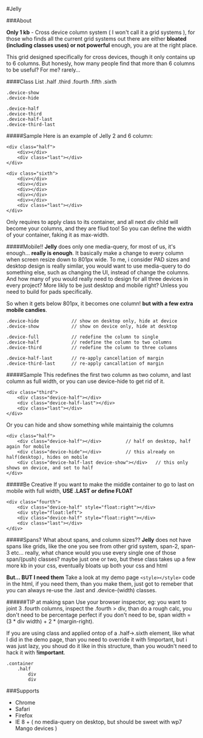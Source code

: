#Jelly

###About

**Only 1 kb** - Cross device column system ( I won't call it a grid systems ), for those who finds all the current grid systems out there are either **bloated (including classes uses) or not powerful** enough, you are at the right place.


This grid designed specifically for cross devices, though it only contains up to 6 columns.
But honesly, how many people find that more than 6 columns to be useful? For me? rarely… 

####Class List
	.half
	.third
	.fourth
	.fifth
	.sixth
	
	.device-show
	.device-hide
	
	.device-half
	.device-third
	.device-half-last
	.device-third-last

#####Sample
Here is an example of Jelly 2 and 6 column:

	<div class="half">
		<div></div>
		<div class="last"></div>
	</div>

	<div class="sixth">
		<div></div>
		<div></div>
		<div></div>
		<div></div>
		<div></div>
		<div class="last"></div>
	</div>
	
Only requires to apply class to its container, and all next div child will become your columns, and they are fliud too! So you can define the width of your container, faking it as max-width.

#####Mobile!!
**Jelly** does only one media-query, for most of us, it's enough… **really is enough**. It basically make a change to every column when screen resize down to 801px wide. To me, i consider PAD sizes and desktop design is really similar, you would want to use media-query to do something else, such as changing the UI, instead of change the columns. And how many of you would really need to design for all three devices in every project? More likly to be just desktop and mobile right? Unless you need to build for pads specifically.


So when it gets below 801px, it becomes one column! **but with a few extra mobile candies**.

	.device-hide			// show on desktop only, hide at device
	.device-show			// show on device only, hide at desktop
	
	.device-full			// redefine the column to single
	.device-half			// redefine the column to two columns
	.device-third			// redefine the column to three columns
	
	.device-half-last		// re-apply cancellation of margin
	.device-third-last		// re-apply cancallation of margin
	
#####Sample
This redefines the first two column as two column, and last column as full width, or you can use device-hide to get rid of it.

	<div class="third">
		<div class="device-half"></div>
		<div class="device-half-last"></div>
		<div class="last"></div>
	</div>
	
Or you can hide and show something while maintainig the columns

	<div class="half">
		<div class="device-half"></div>         // half on desktop, half again for mobile
		<div class="device-hide"></div>	        // this already on half(desktop), hides on mobile
		<div class="device-half-last device-show"></div>   // this only shows on device, and set to half
	</div>

#####Be Creative
If you want to make the middle container to go to last on mobile with full width, **USE .LAST or define FLOAT**

	<div class="fourth">
		<div class="device-half" style="float:right"></div>
		<div style="float:left">
		<div class="device-half" style="float:right"></div>
		<div class="last"></div>
	</div>

#####Spans?
What about spans, and column sizes?? **Jelly** does not have spans like grids, like the one you see from other grid system, span-2, span-3 etc… really, what chance would you use every single one of those span/(push) classes? maybe just one or two, but these class takes up a few more kb in your css, eventually bloats up both your css and html

**But… BUT I need them** Take a look at my demo page `<style></style>` code in the html, if you need them, than you make them, just got to remeber that you can always re-use the .last and .device-(width) classes.

######TIP at making span
Use your browser inspector, eg: you want to joint 3 .fourth columns, inspect the .fourth > div, than do a rough calc, you don't need to be percentage perfect if you don't need to be, span width = (3 * div width) + 2 * (margin-right).

If you are using class and applied ontop of a .half->.sixth element, like what I did in the demo page, than you need to override it with !important, but i was just lazy, you shoud do it like in this structure, than you woudn't need to hack it with **!important**.

	.container 
		.half 
			div
			div
	
###Supports
* Chrome
* Safari
* Firefox
* IE 8 + ( no media-query on desktop, but should be sweet with wp7 Mango devices )
